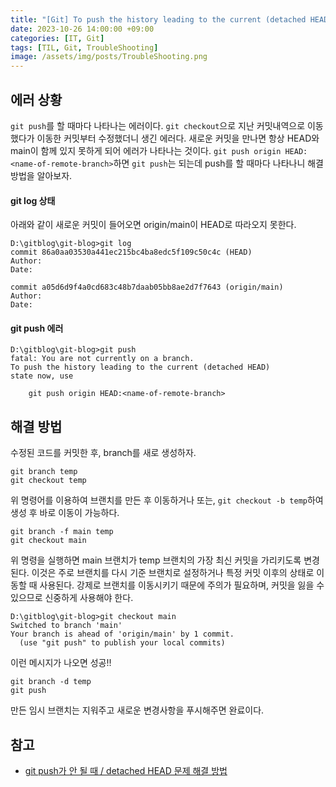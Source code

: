```yaml
---
title: "[Git] To push the history leading to the current (detached HEAD)"
date: 2023-10-26 14:00:00 +09:00
categories: [IT, Git]
tags: [TIL, Git, TroubleShooting]
image: /assets/img/posts/TroubleShooting.png
---
```



## 에러 상황
`git push`를 할 때마다 나타나는 에러이다. `git checkout`으로 지난 커밋내역으로 이동했다가 이동한 커밋부터 수정했더니 생긴 에러다. 새로운 커밋을 만나면 항상 HEAD와 main이 함께 있지 못하게 되어 에러가 나타나는 것이다.  `git push origin HEAD:<name-of-remote-branch>`하면 `git push`는 되는데 push를 할 때마다 나타나니 해결방법을 알아보자.

#### git log 상태
아래와 같이 새로운 커밋이 들어오면 origin/main이 HEAD로 따라오지 못한다.
```shell
D:\gitblog\git-blog>git log
commit 86a0aa03530a441ec215bc4ba8edc5f109c50c4c (HEAD)
Author:
Date:

commit a05d6d9f4a0cd683c48b7daab05bb8ae2d7f7643 (origin/main)
Author:
Date:
```

#### git push 에러

```shell
D:\gitblog\git-blog>git push
fatal: You are not currently on a branch.
To push the history leading to the current (detached HEAD)
state now, use

    git push origin HEAD:<name-of-remote-branch>
```

## 해결 방법
수정된 코드를 커밋한 후, branch를 새로 생성하자.
```shell
git branch temp 
git checkout temp
```
위 명령어를 이용하여 브랜치를 만든 후 이동하거나 또는, `git checkout -b temp`하여 생성 후 바로 이동이 가능하다. 

```shell
git branch -f main temp
git checkout main
```
위 명령을 실행하면 main 브랜치가 temp 브랜치의 가장 최신 커밋을 가리키도록 변경된다. 이것은 주로 브랜치를 다시 기준 브랜치로 설정하거나 특정 커밋 이후의 상태로 이동할 때 사용된다. 강제로 브랜치를 이동시키기 때문에 주의가 필요하며, 커밋을 잃을 수 있으므로 신중하게 사용해야 한다.

```shell
D:\gitblog\git-blog>git checkout main
Switched to branch 'main'
Your branch is ahead of 'origin/main' by 1 commit.
  (use "git push" to publish your local commits)
```
이런 메시지가 나오면 성공!!

```shell
git branch -d temp
git push
```
만든 임시 브랜치는 지워주고 새로운 변경사항을 푸시해주면 완료이다.


## 참고
+ [git push가 안 될 때 / detached HEAD 문제 해결 방법](https://aroma-dev.tistory.com/4)